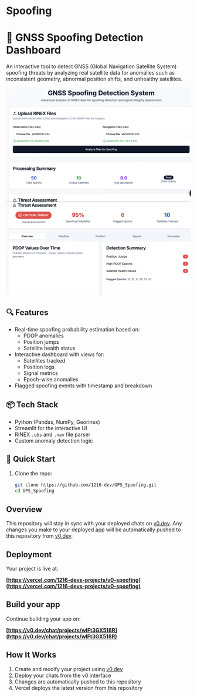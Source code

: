 # Spoofing
# 🚨 GNSS Spoofing Detection Dashboard

An interactive tool to detect GNSS (Global Navigation Satellite System) spoofing threats by analyzing real satellite data for anomalies such as inconsistent geometry, abnormal position shifts, and unhealthy satellites.

![Screenshot](https://github.com/1216-dev/GPS_Spoofing/blob/main/output.png)
![Screenshot](https://github.com/1216-dev/GPS_Spoofing/blob/main/ss.png)

## 🔍 Features

- Real-time spoofing probability estimation based on:
  - PDOP anomalies
  - Position jumps
  - Satellite health status
- Interactive dashboard with views for:
  - Satellites tracked
  - Position logs
  - Signal metrics
  - Epoch-wise anomalies
- Flagged spoofing events with timestamp and breakdown

## 📦 Tech Stack

- Python (Pandas, NumPy, Georinex)
- Streamlit for the interactive UI
- RINEX `.obs` and `.nav` file parser
- Custom anomaly detection logic

## 🚀 Quick Start

1. Clone the repo:
   ```bash
   git clone https://github.com/1216-dev/GPS_Spoofing.git
   cd GPS_Spoofing

## Overview

This repository will stay in sync with your deployed chats on [v0.dev](https://v0.dev).
Any changes you make to your deployed app will be automatically pushed to this repository from [v0.dev](https://v0.dev).

## Deployment

Your project is live at:

**[https://vercel.com/1216-devs-projects/v0-spoofing](https://vercel.com/1216-devs-projects/v0-spoofing)**

## Build your app

Continue building your app on:

**[https://v0.dev/chat/projects/wlFt3GX518R](https://v0.dev/chat/projects/wlFt3GX518R)**

## How It Works

1. Create and modify your project using [v0.dev](https://v0.dev)
2. Deploy your chats from the v0 interface
3. Changes are automatically pushed to this repository
4. Vercel deploys the latest version from this repository

